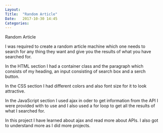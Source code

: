 ```yaml
---
Layout: 
Title:  "Random Article"
Date:   2017-10-30 14:45
Categories: 
---
```


Random Article

I was required to create a random article machine which one needs to search for any thing they want 
and give you the results of what you have searched for.

In the HTML section I had a container class and the paragraph which consists of my heading, an input
consisting of search box and a serch button.

In the CSS section I had different colors and also font size for it to look attractive.

In the JavaScript section I used ajax in oder to get information from the API I were provided with to
use and I also used a for loop to get all the results of what I searched for.

In this project I have learned about ajax and read more about APIs. I also got to understand more as I did more projects.
